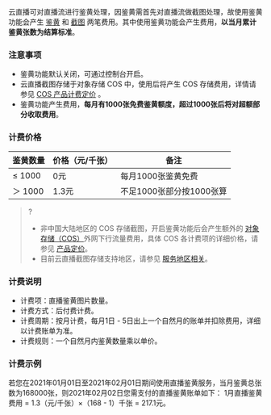 云直播可对直播流进行鉴黄处理，因鉴黄需首先对直播流做截图处理，故使用鉴黄功能会产生 [鉴黄](#check_price) 和 [截图](https://cloud.tencent.com/document/product/267/39172) 两笔费用。其中使用鉴黄功能会产生费用，**以当月累计鉴黄张数为结算标准**。

### 注意事项

- 鉴黄功能默认关闭，可通过控制台开启。
- 云直播截图存储于对象存储 COS 中，使用后将产生 COS 存储费用，详情请参见 [COS 产品计费定价](https://cloud.tencent.com/document/product/436/6239) 。
- 鉴黄功能产生费用，**每月有1000张免费鉴黄额度，超过1000张后将对超额部分收取费用**。



[](id:check_price)

### 计费价格


| 鉴黄数量 | 价格（元/千张） | 备注                     |
| -------- | --------------- | ------------------------ |
| ≤ 1000   | 0元             | 每月1000张鉴黄免费       |
| ＞ 1000  | 1.3元           | 不足1000张部分按1000张算 |

>? 
>- 非中国大陆地区的 COS 存储截图，开启鉴黄功能后会产生额外的 [对象存储（COS）](https://cloud.tencent.com/document/product/436/6222)外网下行流量费用，具体 COS 各计费项的详细价格，请参见 [产品定价](https://buy.cloud.tencent.com/price/cos/overview)。
>- 目前云直播截图存储支持地区，请参见 [服务地区相关](https://cloud.tencent.com/document/product/267/48160#que1)。

[](id:description)

### 计费说明

- 计费项：直播鉴黄图片数量。
- 计费方式：后付费计费。
- 计费周期：按月计费，每月1日 - 5日出上一个自然月的账单并扣除费用，详细以计费账单为准。
- 计费规则：一个自然月内鉴黄数量乘以单价。

[](id:example)

### 计费示例

若您在2021年01月01日至2021年02月01日期间使用直播鉴黄服务，当月鉴黄总张数为168000张，则2021年02月02日您需支付的直播鉴黄账单如下：
1月直播鉴黄费用 = 1.3（元/千张）×（168 - 1）千张 = 217.1元。
